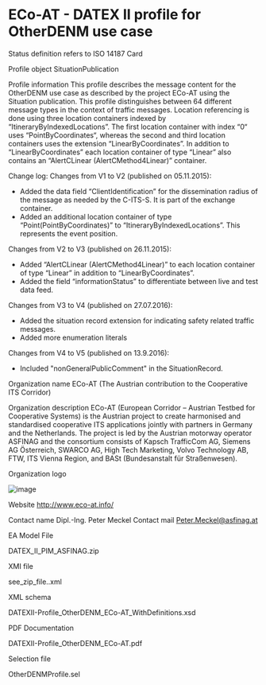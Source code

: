 # ECo-AT - DATEX II profile for OtherDENM use case

Status definition refers to ISO 14187
Card

Profile object
SituationPublication

Profile information
This profile describes the message content for the OtherDENM use case as described by the project ECo-AT using the Situation publication. This profile distinguishes between 64 different message types in the context of traffic messages. Location referencing is done using three location containers indexed by “ItineraryByIndexedLocations”. The first location container with index “0“ uses “PointByCoordinates“, whereas the second and third location containers uses the extension “LinearByCoordinates”. In addition to “LinearByCoordinates” each location container of type “Linear” also contains an “AlertCLinear (AlertCMethod4Linear)” container. 

Change log: Changes from V1 to V2 (published on 05.11.2015):
- Added the data field “ClientIdentification” for the dissemination radius of the message as needed by the C-ITS-S. It is part of the exchange container.
- Added an additional location container of type “Point(PointByCoordinates)” to “ItineraryByIndexedLocations”. This represents the event position.

Changes from V2 to V3 (published on 26.11.2015):
- Added “AlertCLinear (AlertCMethod4Linear)” to each location container of type “Linear” in addition to “LinearByCoordinates”.
- Added the field “informationStatus” to differentiate between live and test data feed.

Changes from V3 to V4 (published on 27.07.2016):
- Added the situation record extension for indicating safety related traffic messages.
- Added more enumeration literals

Changes from V4 to V5 (published on 13.9.2016):
- Included "nonGeneralPublicComment" in the SituationRecord.

Organization name
ECo-AT (The Austrian contribution to the Cooperative ITS Corridor)

Organization description
ECo-AT (European Corridor – Austrian Testbed for Cooperative Systems) is the Austrian project to create harmonised and standardised cooperative ITS applications jointly with partners in Germany and the Netherlands. The project is led by the Austrian motorway operator ASFINAG and the consortium consists of Kapsch TrafficCom AG, Siemens AG Österreich, SWARCO AG, High Tech Marketing, Volvo Technology AB, FTW, ITS Vienna Region, and BASt (Bundesanstalt für Straßenwesen).

Organization logo

![image](https://github.com/DATEX-II-EU/Profiles/assets/24648804/33d7f964-32fa-44ee-96b3-a2ceaa5b5579)

Website
http://www.eco-at.info/

Contact name
Dipl.-Ing. Peter Meckel
Contact mail
Peter.Meckel@asfinag.at

EA Model File

DATEX_II_PIM_ASFINAG.zip

XMI file

see_zip_file..xml

XML schema

DATEXII-Profile_OtherDENM_ECo-AT_WithDefinitions.xsd

PDF Documentation

DATEXII-Profile_OtherDENM_ECo-AT.pdf

Selection file

OtherDENMProfile.sel
